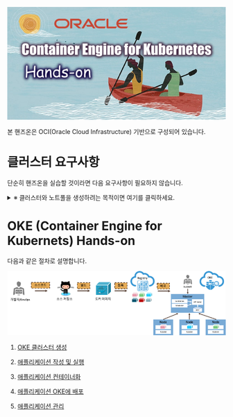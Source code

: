 ![](images/hands-on-oke.png)

본 핸즈온은 OCI(Oracle Cloud Infrastructure) 기반으로 구성되어 있습니다.


# 클러스터 요구사항

단순히 핸즈온을 실습할 것이라면 다음 요구사항이 필요하지 않습니다.

<details>
<summary>※ 클러스터와 노트풀을 생성하려는 목적이면 여기를 클릭하세요.</summary>
<div markdown="1">

관리자 그룹이면 다음 사항을 적용하지 않아도 됩니다.  

관리자 그룹에 속하지 않지만 클러스터와 노드 풀을 생성, 업데이트 및 삭제해야 하는 경우 다음 사용자 정책 문이 필요합니다.

~~~
allow group <group-name> to manage instance-family in <location>
allow group <group-name> to use subnets in <location>
allow group <group-name> to read virtual-network-family in <location>
allow group <group-name> to use vnics in <location>
allow group <group-name> to inspect compartments in <location>
allow group <group-name> to manage cluster-family in <location>
~~~
위의 정책 명령문에서 &lt;location&gt;을 tenancy(테난시의 루트 구획에 정책을 작성하는 경우) 또는 compartment &lt;compartment-name&gt;(개별 구획에 정책을 작성하는 경우)로 대체합니다.

예제 사용자 정책 문:
~~~
allow group acme-dev-team to manage cluster-family in tenancy
~~~


'QUICK CREATE'와 같은 기능을 위한 OKE IAM 정책에 대한 추가 지침을 보려면 [클러스터 생성 및 배치를 위한 정책 구성](https://docs.cloud.oracle.com/en-us/iaas/Content/ContEng/Concepts/contengpolicyconfig.htm)을 참조하십시오.

</div>
</details>

# OKE (Container Engine for Kubernets) Hands-on


다음과 같은 절차로 설명합니다.

![](images/step0.png)

1. [OKE 클러스터 생성](setup.md)

1. [애플리케이션 작성 및 실행](application.md)

1. [애플리케이션 컨테이너화](docker.md)

1. [애플리케이션 OKE에 배포](oke.md)

1. [애플리케이션 관리](kubectl.md)

